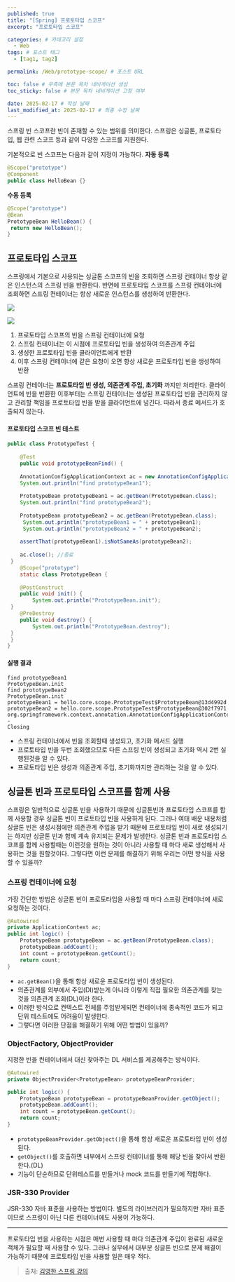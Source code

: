 ```yaml
---
published: true
title: "[Spring] 프로토타입 스코프"
excerpt: "프로토타입 스코프"

categories: # 카테고리 설정
  - Web
tags: # 포스트 태그
  - [tag1, tag2]

permalink: /Web/prototype-scope/ # 포스트 URL

toc: false # 우측에 본문 목차 네비게이션 생성
toc_sticky: false # 본문 목차 네비게이션 고정 여부

date: 2025-02-17 # 작성 날짜
last_modified_at: 2025-02-17 # 최종 수정 날짜
---
```


스프링 빈 스코프란 빈이 존재할 수 있는 범위를 의미한다. 스프링은 싱글톤, 프로토타입, 웹 관련 스코프 등과 같이 다양한 스코프를 지원한다.

기본적으로 빈 스코프는 다음과 같이 지정이 가능하다.
**자동 등록**
```java
@Scope("prototype")
@Component
public class HelloBean {}
```
**수동 등록**
```java
@Scope("prototype")
@Bean
PrototypeBean HelloBean() {
 return new HelloBean();
}
```

## 프로토타입 스코프
스프링에서 기본으로 사용되는 싱글톤 스코프의 빈을 조회하면 스프링 컨테이너 항상 같은 인스턴스의 스프링 빈을 반환한다. 반면에 프로토타입 스코프를 스프링 컨테이너에 조회하면 스프링 컨테이너는 항상 새로운 인스턴스를 생성하여 반환한다.

![](https://velog.velcdn.com/images/gwoprk/post/229ca94b-bfe1-43d0-b608-3880f84c8a3f/image.png)

![](https://velog.velcdn.com/images/gwoprk/post/268c87b5-84e6-4640-9fb0-bca5bbfe490b/image.png)

1. 프로토타입 스코프의 빈을 스프링 컨테이너에 요청
2. 스프링 컨테이너는 이 시점에 프로토타입 빈을 생성하여 의존관계 주입
3. 생성한 프로토타입 빈을 클라이언트에게 반환
4. 이후 스프링 컨테이너에 같은 요청이 오면 항상 새로운 프로토타입 빈을 생성하여 반환

스프링 컨테이너는 **프로토타입 빈 생성, 의존관계 주입, 초기화** 까지만 처리한다. 클라이언트에 빈을 반환한 이후부터는 스프링 컨테이너는 생성된 프로토타입 빈을 관리하지 않고 관리할 책임을 프로토타입 빈을 받을 클라이언트에 넘긴다. 따라서 종료 메서드가 호출되지 않는다.

#### 프로토타입 스코프 빈 테스트
```java
public class PrototypeTest {
 
 	@Test
 	public void prototypeBeanFind() {
 
 	AnnotationConfigApplicationContext ac = new AnnotationConfigApplicationContext(PrototypeBean.class);
 	System.out.println("find prototypeBean1");
 	
    PrototypeBean prototypeBean1 = ac.getBean(PrototypeBean.class);
 	System.out.println("find prototypeBean2");
 	
    PrototypeBean prototypeBean2 = ac.getBean(PrototypeBean.class);
     System.out.println("prototypeBean1 = " + prototypeBean1);
 	 System.out.println("prototypeBean2 = " + prototypeBean2);
 
 	assertThat(prototypeBean1).isNotSameAs(prototypeBean2);
 	
    ac.close(); //종료
 }
 	@Scope("prototype")
 	static class PrototypeBean {
 
 	@PostConstruct
 	public void init() {
 		System.out.println("PrototypeBean.init");
 }
 	@PreDestroy
 	public void destroy() {
 		System.out.println("PrototypeBean.destroy");
 }
 }
}
```
#### 실행 결과
```
find prototypeBean1
PrototypeBean.init
find prototypeBean2
PrototypeBean.init
prototypeBean1 = hello.core.scope.PrototypeTest$PrototypeBean@13d4992d
prototypeBean2 = hello.core.scope.PrototypeTest$PrototypeBean@302f7971
org.springframework.context.annotation.AnnotationConfigApplicationContext -
Closing 
```
- 스프링 컨테이너에서 빈을 조회할때 생성되고, 초기화 메서드 실행
- 프로토타입 빈을 두번 조회했으므로 다른 스프링 빈이 생성되고 초기화 역시 2번 실행된것을 알 수 있다.
- 프로토타입 빈은 생성과 의존관계 주입, 초기화까지만 관리하는 것을 알 수 있다.

## 싱글톤 빈과 프로토타입 스코프를 함께 사용
스프링은 일반적으로 싱글톤 빈을 사용하기 때문에 싱글톤빈과 프로토타입 스코프를 함께 사용할 경우 싱글톤 빈이 프로토타입 빈을 사용하게 된다. 그러나 여태 배운 내용처럼 싱글톤 빈은 생성시점에만 의존관계 주입을 받기 때문에 프로토타입 빈이 새로 생성되기는 하지만 싱글톤 빈과 함께 계속 유지되는 문제가 발생한다. 싱글톤 빈과 프로토타입 스코프를 함께 사용할때는 이런것을 원하는 것이 아니라 사용할 때 마다 새로 생성해서 사용하는 것을 원할것이다. 그렇다면 이런 문제를 해결하기 위해 우리는 어떤 방식을 사용할 수 있을까?

### 스프링 컨테이너에 요청
가장 간단한 방법은 싱글톤 빈이 프로토타입을 사용할 때 마다 스프링 컨테이너에 새로 요청하는 것이다.

```java
@Autowired
private ApplicationContext ac;
public int logic() {
 	PrototypeBean prototypeBean = ac.getBean(PrototypeBean.class);
 	prototypeBean.addCount();
    int count = prototypeBean.getCount();
 	return count;
}
```
- `ac.getBean()`을 통해 항상 새로운 프로토타입 빈이 생성된다.
- 의존관계를 외부에서 주입(DI)받는게 아니라 이렇게 직접 필요한 의존관계를 찾는것을 의존관계 조회(DL)이라 한다.
- 이러한 방식으로 컨텍스트 전체를 주입받게되면 컨테이너에 종속적인 코드가 되고 단위 테스트에도 어려움이 발생한다. 
- 그렇다면 이러한 단점을 해결하기 위해 어떤 방법이 있을까?

### ObjectFactory, ObjectProvider
지정한 빈을 컨테이너에서 대신 찾아주는 DL 서비스를 제공해주는 방식이다.
```java
@Autowired
private ObjectProvider<PrototypeBean> prototypeBeanProvider;

public int logic() {
 	PrototypeBean prototypeBean = prototypeBeanProvider.getObject();
 	prototypeBean.addCount();
	int count = prototypeBean.getCount();
 	return count;
}
```
- `prototypeBeanProvider.getObject()`을 통해 항상 새로운 프로토타입 빈이 생성된다.
- `getObject()`를 호출하면 내부에서 스프링 컨테이너를 통해 해당 빈을 찾아서 반환한다.(DL)
- 기능이 단순하므로 단위테스트를 만들거나 mock 코드를 만들기에 적합하다.

### JSR-330 Provider

JSR-330 자바 표준을 사용하는 방법이다. 별도의 라이브러리가 필요하지만 자바 표준이므로 스프링이 아닌 다른 컨테이너에도 사용이 가능하다.

---
프로토타입 빈을 사용하는 시점은 매번 사용할 때 마다 의존관계 주입이 완료된 새로운 객체가 필요할 때 사용할 수 있다. 그러나 실무에서 대부분 싱글톤 빈으로 문제 해결이 가능하기 때문에 프로토타입 빈을 사용할 일은 매우 적다.

> 출처: [김영한 스프링 강의](https://www.inflearn.com/roadmaps/373)